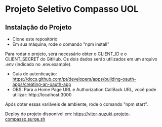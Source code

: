 # Projeto Seletivo Compasso UOL
## Instalação do Projeto

- Clone este repositório 
- Em sua máquina, rode o comando "npm install"

Para rodar o projeto, será necessário obter o CLIENT_ID e o CLIENT_SECRET do GitHub. Os dois dados serão utilizados em um arquivo .env (indicado no .env.example).
- Guia de autenticação: https://docs.github.com/pt/developers/apps/building-oauth-apps/creating-an-oauth-app
- OBS: Para a Home Page URL e Authorization CallBack URL, você pode utilizar: http://localhost:3000

Após obter essas variáveis de ambiente, rode o comando "npm start".

Deploy do projeto disponível em: https://vitor-suzuki-projeto-compasso.surge.sh